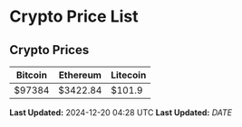 # Crypto Price List

## Crypto Prices
| Bitcoin | Ethereum | Litecoin |
| ------- | -------- | -------- |
| $97384 | $3422.84 | $101.9 |
**Last Updated:** 2024-12-20 04:28 UTC
**Last Updated:** $DATE$

